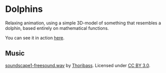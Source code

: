 # Dolphins
Relaxing animation,
using a simple 3D-model of something that resembles a dolphin,
based entirely on mathematical functions.

You can see it in action
[here](https://rawgit.com/helderman/dolphins/master/html5/dolphins.html).

## Music
[soundscape1-freesound.wav](http://www.freesound.org/people/Thoribass/sounds/320839/)
by
[Thoribass](http://www.freesound.org/people/Thoribass/).
Licensed under [CC BY 3.0](https://creativecommons.org/licenses/by/3.0/).
